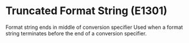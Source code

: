 # Truncated Format String (E1301)

Format string ends in middle of conversion specifier Used when a format
string terminates before the end of a conversion specifier.
